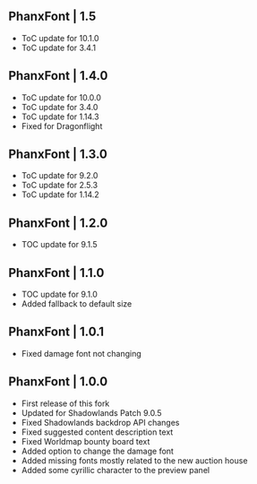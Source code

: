 PhanxFont | 1.5
---------------
- ToC update for 10.1.0
- ToC update for 3.4.1

PhanxFont | 1.4.0
-----------------
- ToC update for 10.0.0
- ToC update for 3.4.0
- ToC update for 1.14.3
- Fixed for Dragonflight

PhanxFont | 1.3.0
-----------------
- ToC update for 9.2.0
- ToC update for 2.5.3
- ToC update for 1.14.2

PhanxFont | 1.2.0
-----------------
- TOC update for 9.1.5

PhanxFont | 1.1.0
-----------------
- TOC update for 9.1.0
- Added fallback to default size

PhanxFont | 1.0.1
-----------------
- Fixed damage font not changing

PhanxFont | 1.0.0
-----------------
- First release of this fork
- Updated for Shadowlands Patch 9.0.5
- Fixed Shadowlands backdrop API changes
- Fixed suggested content description text
- Fixed Worldmap bounty board text
- Added option to change the damage font
- Added missing fonts mostly related to the new auction house
- Added some cyrillic character to the preview panel
